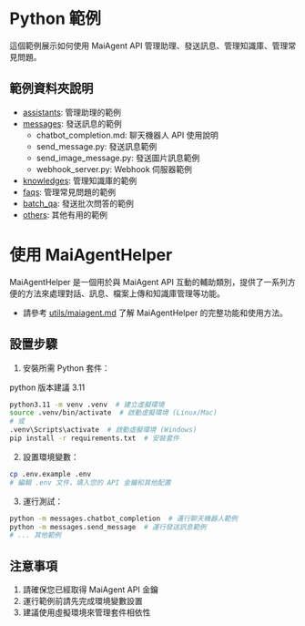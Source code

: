 # Python 範例

這個範例展示如何使用 MaiAgent API 管理助理、發送訊息、管理知識庫、管理常見問題。

## 範例資料夾說明

- [assistants](assistants/): 管理助理的範例
- [messages](messages/): 發送訊息的範例
  - chatbot_completion.md: 聊天機器人 API 使用說明
  - send_message.py: 發送訊息範例
  - send_image_message.py: 發送圖片訊息範例
  - webhook_server.py: Webhook 伺服器範例
- [knowledges](knowledges/): 管理知識庫的範例
- [faqs](faqs/): 管理常見問題的範例
- [batch_qa](batch_qa/): 發送批次問答的範例
- [others](others/): 其他有用的範例

# 使用 MaiAgentHelper

MaiAgentHelper 是一個用於與 MaiAgent API 互動的輔助類別，提供了一系列方便的方法來處理對話、訊息、檔案上傳和知識庫管理等功能。

- 請參考 [utils/maiagent.md](utils/maiagent.md) 了解 MaiAgentHelper 的完整功能和使用方法。
## 設置步驟

1. 安裝所需 Python 套件：

python 版本建議 3.11

```bash
python3.11 -m venv .venv  # 建立虛擬環境
source .venv/bin/activate  # 啟動虛擬環境 (Linux/Mac)
# 或
.venv\Scripts\activate  # 啟動虛擬環境 (Windows)
pip install -r requirements.txt  # 安裝套件
```

2. 設置環境變數：
```bash
cp .env.example .env
# 編輯 .env 文件，填入您的 API 金鑰和其他配置
```

3. 運行測試：
```bash
python -m messages.chatbot_completion  # 運行聊天機器人範例
python -m messages.send_message  # 運行發送訊息範例
# ... 其他範例
```

## 注意事項

1. 請確保您已經取得 MaiAgent API 金鑰
2. 運行範例前請先完成環境變數設置
3. 建議使用虛擬環境來管理套件相依性
